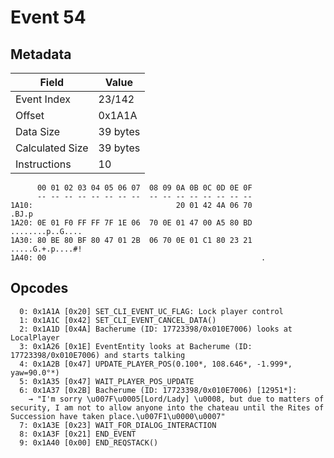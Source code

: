 # Event 54

## Metadata

| Field           | Value    |
|-----------------|----------|
| Event Index     | 23/142   |
| Offset          | 0x1A1A   |
| Data Size       | 39 bytes |
| Calculated Size | 39 bytes |
| Instructions    | 10       |

```
      00 01 02 03 04 05 06 07  08 09 0A 0B 0C 0D 0E 0F
      -- -- -- -- -- -- -- --  -- -- -- -- -- -- -- --
1A10:                                20 01 42 4A 06 70             .BJ.p
1A20: 0E 01 F0 FF FF 7F 1E 06  70 0E 01 47 00 A5 80 BD  ........p..G....
1A30: 80 BE 80 BF 80 47 01 2B  06 70 0E 01 C1 80 23 21  .....G.+.p....#!
1A40: 00                                                .               
```

## Opcodes

```
  0: 0x1A1A [0x20] SET_CLI_EVENT_UC_FLAG: Lock player control
  1: 0x1A1C [0x42] SET_CLI_EVENT_CANCEL_DATA()
  2: 0x1A1D [0x4A] Bacherume (ID: 17723398/0x010E7006) looks at LocalPlayer
  3: 0x1A26 [0x1E] EventEntity looks at Bacherume (ID: 17723398/0x010E7006) and starts talking
  4: 0x1A2B [0x47] UPDATE_PLAYER_POS(0.100*, 108.646*, -1.999*, yaw=90.0°*)
  5: 0x1A35 [0x47] WAIT_PLAYER_POS_UPDATE
  6: 0x1A37 [0x2B] Bacherume (ID: 17723398/0x010E7006) [12951*]:
    → "I'm sorry \u007F\u0005[Lord/Lady] \u0008, but due to matters of security, I am not to allow anyone into the chateau until the Rites of Succession have taken place.\u007F1\u0000\u0007"
  7: 0x1A3E [0x23] WAIT_FOR_DIALOG_INTERACTION
  8: 0x1A3F [0x21] END_EVENT
  9: 0x1A40 [0x00] END_REQSTACK()
```
